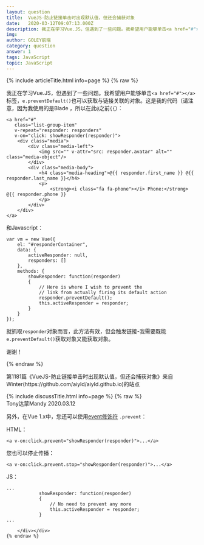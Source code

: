 ```yaml
---
layout: question
title:  VueJS-防止链接单击时出现默认值，但还会捕获对象
date:   2020-03-12T09:07:13.000Z
description: 我正在学习Vue.JS，但遇到了一些问题。我希望用户能够单击<a href="#"></a>标签，e.preventDefault()也可以获取与链接关联...
img: 
author: GOLEY前端
category: question
answer: 1
tags: JavaScript
topic: JavaScript
---
```

<div class="article-root">
  <div class="article">
    {% include articleTitle.html info=page %}
    {% raw %}
    <div class="article-content"><p><font style="vertical-align: inherit;"><font style="vertical-align: inherit;">我正在学习Vue.JS，但遇到了一些问题。</font><font style="vertical-align: inherit;">我希望用户能够单击</font></font><code>&lt;a href="#"&gt;&lt;/a&gt;</code><font style="vertical-align: inherit;"><font style="vertical-align: inherit;">标签，</font></font><code>e.preventDefault()</code><font style="vertical-align: inherit;"><font style="vertical-align: inherit;">也可以获取与链接关联的对象。</font><font style="vertical-align: inherit;">这是我的代码（请注意，</font><font style="vertical-align: inherit;">因为我使用的是Blade </font><font style="vertical-align: inherit;">，所以在此</font></font><code>@</code><font style="vertical-align: inherit;"><font style="vertical-align: inherit;">之前</font></font><code>{{</code><font style="vertical-align: inherit;"><font style="vertical-align: inherit;">）：</font></font></p>

<pre><code>&lt;a href="#"<font></font>
   class="list-group-item"<font></font>
   v-repeat="responder: responders"<font></font>
   v-on="click: showResponder(responder)"&gt;<font></font>
    &lt;div class="media"&gt;<font></font>
        &lt;div class="media-left"&gt;<font></font>
            &lt;img src="" v-attr="src: responder.avatar" alt="" class="media-object"/&gt;<font></font>
        &lt;/div&gt;<font></font>
        &lt;div class="media-body"&gt;<font></font>
            &lt;h4 class="media-heading"&gt;@{{ responder.first_name }} @{{ responder.last_name }}&lt;/h4&gt;<font></font>
            &lt;p&gt;<font></font>
                &lt;strong&gt;&lt;i class="fa fa-phone"&gt;&lt;/i&gt; Phone:&lt;/strong&gt; @{{ responder.phone }}<font></font>
            &lt;/p&gt;<font></font>
        &lt;/div&gt;<font></font>
    &lt;/div&gt;<font></font>
&lt;/a&gt;<font></font>
</code></pre>

<p><font style="vertical-align: inherit;"><font style="vertical-align: inherit;">和Javascript：</font></font></p>

<pre><code>var vm = new Vue({<font></font>
    el: "#responderContainer",<font></font>
    data: {<font></font>
        activeResponder: null,<font></font>
        responders: []<font></font>
    },<font></font>
    methods: {<font></font>
        showResponder: function(responder)<font></font>
        {<font></font>
            // Here is where I wish to prevent the <font></font>
            // link from actually firing its default action<font></font>
            responder.preventDefault();<font></font>
            this.activeResponder = responder;<font></font>
        }<font></font>
    }<font></font>
});<font></font>
</code></pre>

<p><font style="vertical-align: inherit;"><font style="vertical-align: inherit;">就抓取</font></font><code>responder</code><font style="vertical-align: inherit;"><font style="vertical-align: inherit;">对象</font><font style="vertical-align: inherit;">而言，此方法有效，</font><font style="vertical-align: inherit;">但会触发链接-我需要既能</font></font><code>e.preventDefault()</code><font style="vertical-align: inherit;"><font style="vertical-align: inherit;">获取对象</font><font style="vertical-align: inherit;">又能</font><font style="vertical-align: inherit;">获取对象。</font></font></p>

<p><font style="vertical-align: inherit;"><font style="vertical-align: inherit;">谢谢！</font></font></p></div>
    {% endraw %}
  </div>
  <p class="winter_mark">第1181篇《VueJS-防止链接单击时出现默认值，但还会捕获对象》来自Winter(https://github.com/aiyld/aiyld.github.io)的站点</p>
  <div class="discuss-wrapper">
    {% include discussTitle.html info=page %}
    {% raw %}
    <div class="discuss-item">
        <div class="discuss-parent">
          <div class="discuss-meta">
            <span class="discuss-user">Tony达蒙Mandy</span>
            <span class="discuss-time">2020.03.12</span>
          </div>
          <div class="discuss-comment"><p><font style="vertical-align: inherit;"><font style="vertical-align: inherit;">另外，在Vue 1.x中，您还可以使用</font></font><a href="https://vuejs.org/guide/events.html#Event-Modifiers" rel="noreferrer"><font style="vertical-align: inherit;"><font style="vertical-align: inherit;">event修饰符</font></font></a> <code>.prevent</code><font style="vertical-align: inherit;"><font style="vertical-align: inherit;">：</font></font></p>

<p><font style="vertical-align: inherit;"><font style="vertical-align: inherit;">HTML：</font></font></p>

<pre><code>&lt;a v-on:click.prevent="showResponder(responder)"&gt;...&lt;/a&gt;
</code></pre>

<p><font style="vertical-align: inherit;"><font style="vertical-align: inherit;">您也可以停止传播：</font></font></p>

<pre><code>&lt;a v-on:click.prevent.stop="showResponder(responder)"&gt;...&lt;/a&gt;
</code></pre>

<p><font style="vertical-align: inherit;"><font style="vertical-align: inherit;">JS：</font></font></p>

<pre><code>...<font></font>
            showResponder: function(responder)<font></font>
            {<font></font>
                // No need to prevent any more<font></font>
                this.activeResponder = responder;<font></font>
            }<font></font>
...<font></font>
</code></pre></div>
        </div></div>
    {% endraw %}
  </div>
<div>
